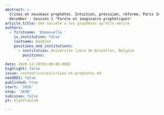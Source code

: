 ```yaml
---
abstract: >-
  Crises et nouveaux prophètes. Intuition, prévision, réforme, Paris IAS, 10-11
  December - Session 1 "Parole et imaginaire prophétiques"
article_title: Une société a les prophètes qu’elle mérite
authors:
  - firstname: 'Emmanuelle '
    is_institution: false
    lastname: Danblon
    positions_and_institutions:
      - institution: Université libre de Bruxelles, Belgium
        positions:
          - ''
date: 2020-12-10T03:00:00.000Z
highlight: false
issue: content/issues/crises-et-prophetes.md
needDOI: false
published: true
start: '2036'
stop: '3690'
subissue: false
yt: 6lphVlaalnA

---
```

<Youtube yt="6lphVlaalnA" caption="Une société a les prophètes qu’elle mérite" start="2036" stop="3690"></Youtube>
